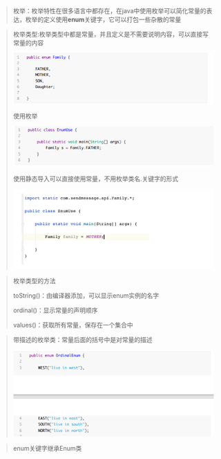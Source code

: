 > 枚举：枚举特性在很多语言中都存在，在java中使用枚举可以简化常量的表达，枚举的定义使用**enum**关键字，它可以打包一些杂散的常量

> 枚举类型:枚举类型中都是常量，并且定义是不需要说明内容，可以直接写常量的内容
>
> ![image-20210626093733704](image\image-20210626093733704.png)
>
> 使用枚举
>
> ![image-20210626093927594](image\image-20210626093927594.png)
>
> 使用静态导入可以直接使用常量，不用枚举类名.关键字的形式
>
> ![image-20210626094341643](image\image-20210626094341643.png)

> 枚举类型的方法
>
> toString()：由编译器添加，可以显示enum实例的名字
>
> ordinal()：显示常量的声明顺序
>
> values()：获取所有常量，保存在一个集合中

> 带描述的枚举类：常量后面的括号中是对常量的描述
>
> ![image-20210626094448082](image\image-20210626094448082.png)

> enum关键字继承Enum类